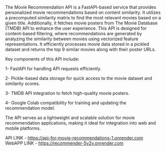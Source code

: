 The Movie Recommendation API is a FastAPI-based service that provides personalized movie recommendations based on content similarity. It utilizes a precomputed similarity matrix to find the most relevant movies based on a given title. Additionally, it fetches movie posters from The Movie Database (TMDB) API to enhance the user experience.
This API is designed for content-based filtering, where recommendations are generated by analyzing the similarity between movies using vectorized feature representations. It efficiently processes movie data stored in a pickled dataset and returns the top 9 similar movies along with their poster URLs.

Key components of this API include:

1- FastAPI for handling API requests efficiently.

2- Pickle-based data storage for quick access to the movie dataset and similarity scores.

3- TMDB API integration to fetch high-quality movie posters.

4- Google Colab compatibility for training and updating the recommendation model.

The API serves as a lightweight and scalable solution for movie recommendation applications, making it ideal for integration into web and mobile platforms.

API LINK - https://api-for-movie-recommendations-1.onrender.com
WebAPP LINK - https://recommender-5v2v.onrender.com
